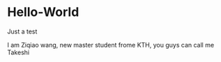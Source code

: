 # Hello-World
Just a test 

I  am Ziqiao wang, new master student frome KTH, you guys can call me Takeshi
